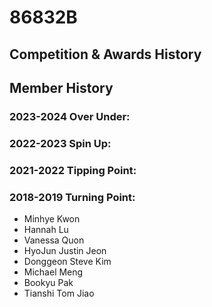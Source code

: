 # 86832B

## Competition & Awards History



## Member History

### 2023-2024 Over Under:

### 2022-2023 Spin Up:

### 2021-2022 Tipping Point:

### 2018-2019 Turning Point:

* Minhye Kwon
* Hannah Lu
* Vanessa Quon
* HyoJun Justin Jeon
* Donggeon Steve Kim
* Michael Meng
* Bookyu Pak&#x20;
* Tianshi Tom Jiao
